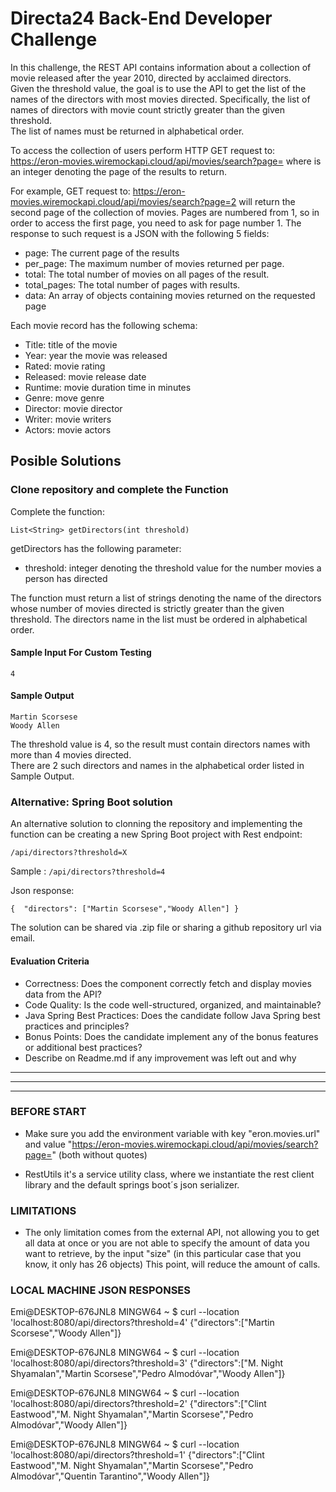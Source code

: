 # Directa24 Back-End Developer Challenge 

In this challenge, the REST API contains information about a collection of movie released after the year 2010, directed by acclaimed directors.  
Given the threshold value, the goal is to use the API to get the list of the names of the directors with most movies directed. Specifically, 
the list of names of directors with movie count strictly greater than the given threshold.   
The list of names must be returned in alphabetical order.  

To access the collection of users perform HTTP GET request to:
https://eron-movies.wiremockapi.cloud/api/movies/search?page=<pageNumber>
where <pageNumber> is an integer denoting the page of the results to return.

For example, GET request to:
https://eron-movies.wiremockapi.cloud/api/movies/search?page=2
will return the second page of the collection of movies. Pages are numbered from 1, so in order to access the first page, you need to ask for page number 1.
The response to such request is a JSON with the following 5 fields:

- page: The current page of the results  
- per_page: The maximum number of movies returned per page.  
- total: The total number of movies on all pages of the result.  
- total_pages: The total number of pages with results.  
- data: An array of objects containing movies returned on the requested page  

Each movie record has the following schema:  
- Title: title of the movie  
- Year: year the movie was released  
- Rated: movie rating  
- Released: movie release date  
- Runtime: movie duration time in minutes  
- Genre: move genre  
- Director: movie director  
- Writer: movie writers  
- Actors: movie actors  

## Posible Solutions
### Clone repository and complete the Function
  
Complete the function:

    List<String> getDirectors(int threshold)

getDirectors has the following parameter:
- threshold: integer denoting the threshold value for the number movies a person has directed

The function must return a list of strings denoting the name of the directors whose number of movies directed is strictly greater than the given threshold. 
The directors name in the list must be ordered in alphabetical order.


#### Sample Input For Custom Testing
    4  
#### Sample Output
    Martin Scorsese
    Woody Allen
    
The threshold value is 4, so the result must contain directors names with more than 4 movies directed.   
There are 2 such directors and names in the alphabetical order listed in Sample Output.

### Alternative: Spring Boot solution

An alternative solution to clonning the repository and implementing the function can be creating a new Spring Boot project with Rest endpoint:       
```
/api/directors?threshold=X
```

Sample : `/api/directors?threshold=4`

Json response:
```
{  "directors": ["Martin Scorsese","Woody Allen"] }
```

The solution can be shared via .zip file or sharing a github repository url via email. 

#### Evaluation Criteria
- Correctness: Does the component correctly fetch and display movies data from the API?
- Code Quality: Is the code well-structured, organized, and maintainable?
- Java Spring Best Practices: Does the candidate follow Java Spring best practices and principles?
- Bonus Points: Does the candidate implement any of the bonus features or additional
best practices?
- Describe on Readme.md if any improvement was left out and why

-------------------------------------------------------------------------------------------------------
-------------------------------------------------------------------------------------------------------
-------------------------------------------------------------------------------------------------------

### BEFORE START

- Make sure you add the environment variable with key "eron.movies.url" and value "https://eron-movies.wiremockapi.cloud/api/movies/search?page="
  (both without quotes)

- RestUtils it's a service utility class, where we instantiate the rest client library and the default
  springs boot´s json serializer.

### LIMITATIONS

- The only limitation comes from the external API, not allowing you to get all data at once or
you are not able to specify the amount of data you want to retrieve, by the input "size"
(in this particular case that you know, it only has 26 objects) This point, will reduce the amount of calls.

### LOCAL MACHINE JSON RESPONSES

Emi@DESKTOP-676JNL8 MINGW64 ~
$ curl --location 'localhost:8080/api/directors?threshold=4'
{"directors":["Martin Scorsese","Woody Allen"]}

Emi@DESKTOP-676JNL8 MINGW64 ~
$ curl --location 'localhost:8080/api/directors?threshold=3'
{"directors":["M. Night Shyamalan","Martin Scorsese","Pedro Almodóvar","Woody Allen"]}

Emi@DESKTOP-676JNL8 MINGW64 ~
$ curl --location 'localhost:8080/api/directors?threshold=2'
{"directors":["Clint Eastwood","M. Night Shyamalan","Martin Scorsese","Pedro Almodóvar","Woody Allen"]}

Emi@DESKTOP-676JNL8 MINGW64 ~
$ curl --location 'localhost:8080/api/directors?threshold=1'
{"directors":["Clint Eastwood","M. Night Shyamalan","Martin Scorsese","Pedro Almodóvar","Quentin Tarantino","Woody Allen"]}
